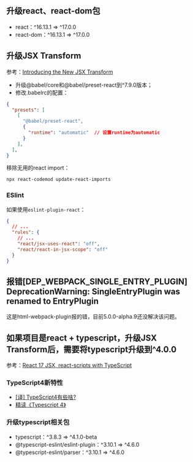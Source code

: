 ## 升级react、react-dom包
- react：^16.13.1 => ^17.0.0
- react-dom：^16.13.1 => ^17.0.0


## 升级JSX Transform
参考：[Introducing the New JSX Transform](https://reactjs.org/blog/2020/09/22/introducing-the-new-jsx-transform.html)

- 升级@babel/core和@babel/preset-react到^7.9.0版本；
- 修改.babelrc的配置：
```json
{
  "presets": [
    [
      "@babel/preset-react",
      {
        "runtime": "automatic"  // 设置runtime为automatic
      }
    ],
  ],
}
```

移除无用的react import：
```bash
npx react-codemod update-react-imports
```

### ESlint
如果使用`eslint-plugin-react`：
```json
{
  // ...
  "rules": {
    // ...
    "react/jsx-uses-react": "off",
    "react/react-in-jsx-scope": "off"
  }
}
```


## 报错[DEP_WEBPACK_SINGLE_ENTRY_PLUGIN] DeprecationWarning: SingleEntryPlugin was renamed to EntryPlugin
这是html-webpack-plugin报的错，目前5.0.0-alpha.9还没解决该问题。


## 如果项目是react + typescript，升级JSX Transform后，需要将typescript升级到^4.0.0
参考：[React 17 JSX, react-scripts with TypeScript](https://dev.to/ebonynon/react-17-jsx-react-scripts-with-typescript-30ap)

### TypeScript4新特性
- [[译] TypeScript4有些啥?](https://cloud.tencent.com/developer/article/1653519)
- [精读《Typescript 4》](https://juejin.im/post/6850037265541005325)

### 升级typescript相关包
- typescript：^3.8.3 => ^4.1.0-beta
- @typescript-eslint/eslint-plugin：^3.10.1 => ^4.6.0
- @typescript-eslint/parser：^3.10.1 => ^4.6.0
